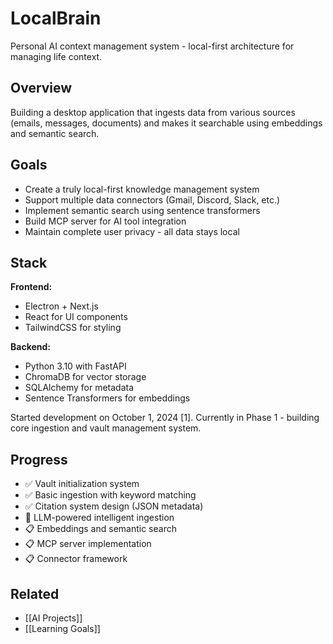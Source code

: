 # LocalBrain

Personal AI context management system - local-first architecture for managing life context.

## Overview

Building a desktop application that ingests data from various sources (emails, messages, documents) and makes it searchable using embeddings and semantic search.

## Goals

- Create a truly local-first knowledge management system
- Support multiple data connectors (Gmail, Discord, Slack, etc.)
- Implement semantic search using sentence transformers
- Build MCP server for AI tool integration
- Maintain complete user privacy - all data stays local

## Stack

**Frontend:**
- Electron + Next.js
- React for UI components
- TailwindCSS for styling

**Backend:**
- Python 3.10 with FastAPI
- ChromaDB for vector storage
- SQLAlchemy for metadata
- Sentence Transformers for embeddings

Started development on October 1, 2024 [1]. Currently in Phase 1 - building core ingestion and vault management system.

## Progress

- ✅ Vault initialization system
- ✅ Basic ingestion with keyword matching
- ✅ Citation system design (JSON metadata)
- 🚧 LLM-powered intelligent ingestion
- 📋 Embeddings and semantic search
- 📋 MCP server implementation
- 📋 Connector framework

## Related

- [[AI Projects]]
- [[Learning Goals]]

